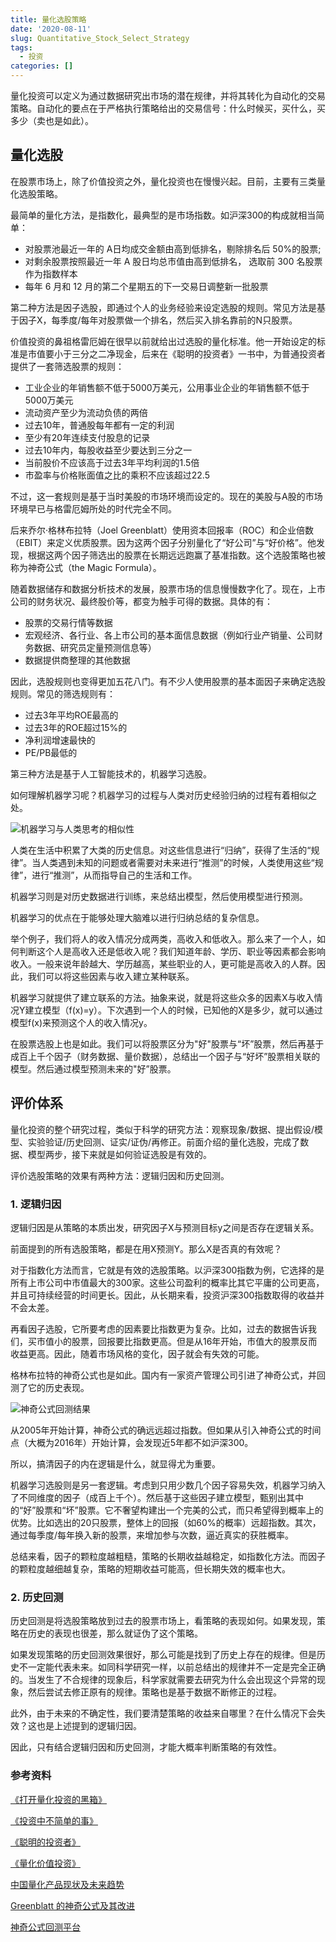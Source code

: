 ```yaml
---
title: 量化选股策略
date: '2020-08-11'
slug: Quantitative_Stock_Select_Strategy
tags:
  - 投资
categories: []
---
```


量化投资可以定义为通过数据研究出市场的潜在规律，并将其转化为自动化的交易策略。自动化的要点在于严格执行策略给出的交易信号：什么时候买，买什么，买多少（卖也是如此）。

## 量化选股

在股票市场上，除了价值投资之外，量化投资也在慢慢兴起。目前，主要有三类量化选股策略。

最简单的量化方法，是指数化，最典型的是市场指数。如沪深300的构成就相当简单：

*  对股票池最近一年的 A日均成交金额由高到低排名，剔除排名后 50%的股票;
* 对剩余股票按照最近一年 A 股日均总市值由高到低排名， 选取前 300 名股票作为指数样本
* 每年 6 月和 12 月的第二个星期五的下一交易日调整新一批股票

第二种方法是因子选股，即通过个人的业务经验来设定选股的规则。常见方法是基于因子X，每季度/每年对股票做一个排名，然后买入排名靠前的N只股票。

价值投资的鼻祖格雷厄姆在很早以前就给出过选股的量化标准。他一开始设定的标准是市值要小于三分之二净现金，后来在《聪明的投资者》一书中，为普通投资者提供了一套筛选股票的规则：

* 工业企业的年销售额不低于5000万美元，公用事业企业的年销售额不低于5000万美元
* 流动资产至少为流动负债的两倍
* 过去10年，普通股每年都有一定的利润
* 至少有20年连续支付股息的记录
* 过去10年内，每股收益至少要达到三分之一
* 当前股价不应该高于过去3年平均利润的1.5倍
* 市盈率与价格账面值之比的乘积不应该超过22.5

不过，这一套规则是基于当时美股的市场环境而设定的。现在的美股与A股的市场环境早已与格雷厄姆所处的时代完全不同。

后来乔尔·格林布拉特（Joel Greenblatt）使用资本回报率（ROC）和企业倍数（EBIT）来定义优质股票。因为这两个因子分别量化了“好公司”与“好价格”。他发现，根据这两个因子筛选出的股票在长期远远跑赢了基准指数。这个选股策略也被称为神奇公式（the Magic Formula）。

随着数据储存和数据分析技术的发展，股票市场的信息慢慢数字化了。现在，上市公司的财务状况、最终股价等，都变为触手可得的数据。具体的有：

* 股票的交易行情等数据
* 宏观经济、各行业、各上市公司的基本面信息数据（例如行业产销量、公司财务数据、研究员定量预测信息等）
* 数据提供商整理的其他数据

因此，选股规则也变得更加五花八门。有不少人使用股票的基本面因子来确定选股规则。常见的筛选规则有：

* 过去3年平均ROE最高的
* 过去3年的ROE超过15%的
* 净利润增速最快的
* PE/PB最低的

第三种方法是基于人工智能技术的，机器学习选股。

如何理解机器学习呢？机器学习的过程与人类对历史经验归纳的过程有着相似之处。

![机器学习与人类思考的相似性](https://i.loli.net/2020/08/11/dFlkzircpmVMxNv.png)

人类在生活中积累了大类的历史信息。对这些信息进行“归纳”，获得了生活的“规律”。当人类遇到未知的问题或者需要对未来进行“推测”的时候，人类使用这些“规律”，进行“推测”，从而指导自己的生活和工作。

机器学习则是对历史数据进行训练，来总结出模型，然后使用模型进行预测。

机器学习的优点在于能够处理大脑难以进行归纳总结的复杂信息。

举个例子，我们将人的收入情况分成两类，高收入和低收入。那么来了一个人，如何判断这个人是高收入还是低收入呢？我们知道年龄、学历、职业等因素都会影响收入。一般来说年龄越大、学历越高，某些职业的人，更可能是高收入的人群。因此，我们可以将这些因素与收入建立某种联系。

机器学习就提供了建立联系的方法。抽象来说，就是将这些众多的因素X与收入情况Y建立模型（f(x)=y）。下次遇到一个人的时候，已知他的X是多少，就可以通过模型f(x)来预测这个人的收入情况y。

在股票选股上也是如此。我们可以将股票区分为"好"股票与“坏”股票，然后再基于成百上千个因子（财务数据、量价数据），总结出一个因子与“好坏”股票相关联的模型。然后通过模型预测未来的"好”股票。

## 评价体系

量化投资的整个研究过程，类似于科学的研究方法：观察现象/数据、提出假设/模型、实验验证/历史回测、证实/证伪/再修正。前面介绍的量化选股，完成了数据、模型两步，接下来就是如何验证选股是有效的。

评价选股策略的效果有两种方法：逻辑归因和历史回测。

### 1. 逻辑归因

逻辑归因是从策略的本质出发，研究因子X与预测目标y之间是否存在逻辑关系。

前面提到的所有选股策略，都是在用X预测Y。那么X是否真的有效呢？

对于指数化方法而言，它就是有效的选股策略。以沪深300指数为例，它选择的是所有上市公司中市值最大的300家。这些公司盈利的概率比其它平庸的公司更高，并且可持续经营的时间更长。因此，从长期来看，投资沪深300指数取得的收益并不会太差。

再看因子选股，它所要考虑的因素要比指数更为复杂。比如，过去的数据告诉我们，买市值小的股票，回报要比指数更高。但是从16年开始，市值大的股票反而收益更高。因此，随着市场风格的变化，因子就会有失效的可能。

格林布拉特的神奇公式也是如此。国内有一家资产管理公司引进了神奇公式，并回测了它的历史表现。

![神奇公式回测结果](https://i.loli.net/2020/08/11/hYPvoyn7mBX8Zdx.png)

从2005年开始计算，神奇公式的确远远超过指数。但如果从引入神奇公式的时间点（大概为2016年）开始计算，会发现近5年都不如沪深300。

所以，搞清因子的内在逻辑是什么，就显得尤为重要。

机器学习选股则是另一套逻辑。考虑到只用少数几个因子容易失效，机器学习纳入了不同维度的因子（成百上千个）。然后基于这些因子建立模型，甄别出其中的“好”股票和“坏”股票。它不奢望构建出一个完美的公式，而只希望得到概率上的优势。比如选出的20只股票，整体上的回报（如60%的概率）远超指数。其次，通过每季度/每年换入新的股票，来增加参与次数，逼近真实的获胜概率。

总结来看，因子的颗粒度越粗糙，策略的长期收益越稳定，如指数化方法。而因子的颗粒度越细越复杂，策略的短期收益可能高，但长期失效的概率也大。

### 2. 历史回测

历史回测是将选股策略放到过去的股票市场上，看策略的表现如何。如果发现，策略在历史的表现也很差，那么就证伪了这个策略。

如果发现策略的历史回测效果很好，那么可能是找到了历史上存在的规律。但是历史不一定能代表未来。如同科学研究一样，以前总结出的规律并不一定是完全正确的。当发生了不合规律的现象后，科学家就需要去研究为什么会出现这个异常的现象，然后尝试去修正原有的规律。策略也是基于数据不断修正的过程。

此外，由于未来的不确定性，我们要清楚策略的收益来自哪里？在什么情况下会失效？这也是上述提到的逻辑归因。

因此，只有结合逻辑归因和历史回测，才能大概率判断策略的有效性。


### 参考资料

[《打开量化投资的黑箱》](https://book.douban.com/subject/10528799/)

[《投资中不简单的事》](https://book.douban.com/subject/27622006/)

[《聪明的投资者》](https://book.douban.com/subject/5243775/)

[《量化价值投资》](https://book.douban.com/subject/30284937/)

[中国量化产品现状及未来趋势](https://mp.weixin.qq.com/s/i8wGbJ1remMTdpJOop3V2g)

[Greenblatt 的神奇公式及其改进](https://zhuanlan.zhihu.com/p/40032563)

[神奇公式回测平台](http://www.shenqigongshi.com/history)

